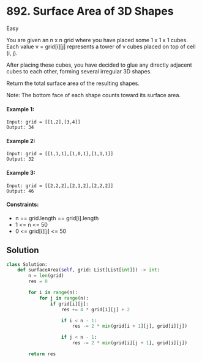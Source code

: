 # 892. Surface Area of 3D Shapes

Easy

You are given an n x n grid where you have placed some 1 x 1 x 1 cubes. Each value v = grid[i][j] represents a tower of v cubes placed on top of cell (i, j).

After placing these cubes, you have decided to glue any directly adjacent cubes to each other, forming several irregular 3D shapes.

Return the total surface area of the resulting shapes.

Note: The bottom face of each shape counts toward its surface area.

#### Example 1:

```
Input: grid = [[1,2],[3,4]]
Output: 34
```

#### Example 2:

```
Input: grid = [[1,1,1],[1,0,1],[1,1,1]]
Output: 32
```

#### Example 3:

```
Input: grid = [[2,2,2],[2,1,2],[2,2,2]]
Output: 46
```

#### Constraints:

- n == grid.length == grid[i].length
- 1 <= n <= 50
- 0 <= grid[i][j] <= 50

## Solution

```python
class Solution:
    def surfaceArea(self, grid: List[List[int]]) -> int:
        n = len(grid)
        res = 0

        for i in range(n):
            for j in range(n):
                if grid[i][j]:
                    res += 4 * grid[i][j] + 2

                    if i < n - 1:
                        res -= 2 * min(grid[i + 1][j], grid[i][j])

                    if j < n - 1:
                        res -= 2 * min(grid[i][j + 1], grid[i][j])

        return res
```
